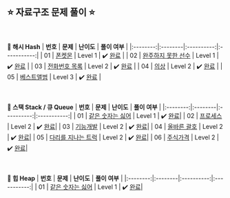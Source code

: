 ## ⭐️ 자료구조 문제 풀이 ⭐️ 

<br>

<!-- 💭 [진행 중]  ✔️ [완료] -->

**📗 해시 Hash**
| **번호** | **문제** | **난이도** | **풀이 여부** |
|:--------:|:--------|:----------:|:-----------:|
| 01 | [폰켓몬](https://school.programmers.co.kr/learn/courses/30/lessons/1845) | Level 1 | ✔️ [완료](https://github.com/yuuforest/Programmers/blob/main/python/%EC%9E%90%EB%A3%8C%EA%B5%AC%EC%A1%B0/%ED%8F%B0%EC%BC%93%EB%AA%AC.py) |
| 02 | [완주하지 못한 선수](https://school.programmers.co.kr/learn/courses/30/lessons/42576) | Level 1 | ✔️ [완료](https://github.com/yuuforest/Programmers/blob/main/python/%EC%9E%90%EB%A3%8C%EA%B5%AC%EC%A1%B0/%EC%99%84%EC%A3%BC%ED%95%98%EC%A7%80%20%EB%AA%BB%ED%95%9C%20%EC%84%A0%EC%88%98.py) |
| 03 | [전화번호 목록](https://school.programmers.co.kr/learn/courses/30/lessons/42577) | Level 2 | ✔️ [완료](https://github.com/yuuforest/Programmers/blob/main/python/%EC%9E%90%EB%A3%8C%EA%B5%AC%EC%A1%B0/%EC%A0%84%ED%99%94%EB%B2%88%ED%98%B8%20%EB%AA%A9%EB%A1%9D.py) |
| 04 | [의상](https://school.programmers.co.kr/learn/courses/30/lessons/42578) | Level 2 | ✔️ [완료](https://github.com/yuuforest/Programmers/blob/main/python/%EC%9E%90%EB%A3%8C%EA%B5%AC%EC%A1%B0/%EC%9D%98%EC%83%81.py) |
| 05 | [베스트앨범](https://school.programmers.co.kr/learn/courses/30/lessons/42579) | Level 3 | ✔️ [완료](https://github.com/yuuforest/Programmers/blob/main/python/%EC%9E%90%EB%A3%8C%EA%B5%AC%EC%A1%B0/%EB%B2%A0%EC%8A%A4%ED%8A%B8%EC%95%A8%EB%B2%94.py) |

<br>

**📘 스택 Stack / 큐 Queue**
| **번호** | **문제** | **난이도** | **풀이 여부** |
|:--------:|:--------|:----------:|:-----------:|
| 01 | [같은 숫자는 싫어](https://school.programmers.co.kr/learn/courses/30/lessons/12906) | Level 1 | ✔️ [완료](https://github.com/yuuforest/Programmers/blob/main/python/%EC%9E%90%EB%A3%8C%EA%B5%AC%EC%A1%B0/%EA%B0%99%EC%9D%80%20%EC%88%AB%EC%9E%90%EB%8A%94%20%EC%8B%AB%EC%96%B4.py)|
| 02 | [프로세스](https://school.programmers.co.kr/learn/courses/30/lessons/42587) | Level 2 | ✔️ [완료](https://github.com/yuuforest/Programmers/blob/main/python/%EC%9E%90%EB%A3%8C%EA%B5%AC%EC%A1%B0/%ED%94%84%EB%A1%9C%EC%84%B8%EC%8A%A4.py)|
| 03 | [기능개발](https://school.programmers.co.kr/learn/courses/30/lessons/42586) | Level 2 | ✔️ [완료](https://github.com/yuuforest/Programmers/blob/main/python/%EC%9E%90%EB%A3%8C%EA%B5%AC%EC%A1%B0/%EA%B8%B0%EB%8A%A5%EA%B0%9C%EB%B0%9C.py)|
| 04 | [올바른 괄호](https://school.programmers.co.kr/learn/courses/30/lessons/12909) | Level 2 | ✔️ [완료](https://github.com/yuuforest/Programmers/blob/main/python/%EC%9E%90%EB%A3%8C%EA%B5%AC%EC%A1%B0/%EC%98%AC%EB%B0%94%EB%A5%B8%20%EA%B4%84%ED%98%B8.py)|
| 05 | [다리를 지나는 트럭](https://school.programmers.co.kr/learn/courses/30/lessons/42583) | Level 2 | ✔️ [완료](https://github.com/yuuforest/Programmers/blob/main/python/%EC%9E%90%EB%A3%8C%EA%B5%AC%EC%A1%B0/%EB%8B%A4%EB%A6%AC%EB%A5%BC%20%EC%A7%80%EB%82%98%EB%8A%94%20%ED%8A%B8%EB%9F%AD.py)|
| 06 | [주식가격](https://school.programmers.co.kr/learn/courses/30/lessons/42584) | Level 2 | ✔️ [완료](https://github.com/yuuforest/Programmers/blob/main/python/%EC%9E%90%EB%A3%8C%EA%B5%AC%EC%A1%B0/%EC%A3%BC%EC%8B%9D%EA%B0%80%EA%B2%A9.py)|

<br>

**📙 힙 Heap**
| **번호** | **문제** | **난이도** | **풀이 여부** |
|:--------:|:--------|:----------:|:-----------:|
| 01 | [같은 숫자는 싫어](https://school.programmers.co.kr/learn/courses/30/lessons/12906) | Level 1 | ✔️ [완료](https://github.com/yuuforest/Programmers/blob/main/python/%EC%9E%90%EB%A3%8C%EA%B5%AC%EC%A1%B0/%EB%8D%94%20%EB%A7%B5%EA%B2%8C.py)|